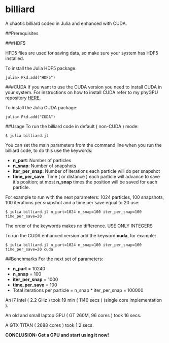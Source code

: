 # billiard
A chaotic billiard coded in Julia and enhanced with CUDA.

##Prerequisites

###HDF5

HFD5 files are used for saving data, so make sure your system has HDF5 installed.

To install the Julia HDF5 package:
```
julia> Pkd.add("HDF5")
```
###CUDA
If you want to use the CUDA version you need to install CUDA in your system. For instructions on how to install CUDA refer to my phyGPU repository [HERE.](https://github.com/bvillasen/phyGPU)

To install the Julia CUDA package:
```
julia> Pkd.add("CUDA")
```

##Usage
To run the billiard code in default ( non-CUDA ) mode:
```
$ julia billiard.jl
```
You can set the main parameters from the command line when you run the billiard code, to do this use the keywords:
* **n_part**:  Number of particles
* **n_snap**:  Number of snapshots
* **iter_per_snap**:  Number of iterations each particle will do per snapshot
* **time_per_save**:  Time ( or distance ) each particle will advance to save it's position; at most **n_snap** times the position will be saved for each particle.

For example to run with the next parameters: 1024 particles, 100 snapshots, 100 iterations per snapshot and a time per save equal to 20 use:
```
$ julia billiard.jl n_part=1024 n_snap=100 iter_per_snap=100 time_per_save=20
```

The order of the keywords makes no difference. USE ONLY INTEGERS

To run the CUDA enhanced version add the keyword **cuda**, for example:
```
$ julia billiard.jl n_part=1024 n_snap=100 iter_per_snap=100 time_per_save=20 cuda
```

##Benchmarks
For the next set of parameters:
* **n_part** = 10240
* **n_snap** = 100
* **iter_per_snap** = 1000
* **time_per_save** = 100
* Total iterations per particle = n_snap * iter_per_snap = 100000

An i7 Intel ( 2.2 GHz ) took  19 min  ( 1140 secs )  (single core implementation ).

An old and small laptop GPU ( GT 260M, 96 cores  ) took 16 secs.

A GTX TITAN ( 2688 cores ) took 1.2 secs.

**CONCLUSION: Get a GPU and start using it now!**
